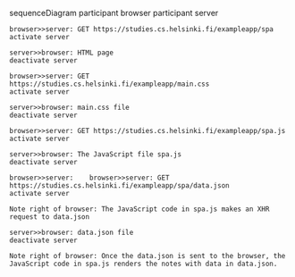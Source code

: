 sequenceDiagram
	participant browser
	participant server
	
	browser>>server: GET https://studies.cs.helsinki.fi/exampleapp/spa
	activate server
	
	server>>browser: HTML page
	deactivate server
	
	browser>>server: GET https://studies.cs.helsinki.fi/exampleapp/main.css
	activate server
	
	server>>browser: main.css file
	deactivate server
	
	browser>>server: GET https://studies.cs.helsinki.fi/exampleapp/spa.js
	activate server

	server>>browser: The JavaScript file spa.js
	deactivate server
	
	browser>>server: 	browser>>server: GET https://studies.cs.helsinki.fi/exampleapp/spa/data.json
	activate server 
	
	Note right of browser: The JavaScript code in spa.js makes an XHR request to data.json
	
	server>>browser: data.json file
	deactivate server
	
	Note right of browser: Once the data.json is sent to the browser, the JavaScript code in spa.js renders the notes with data in data.json. 

